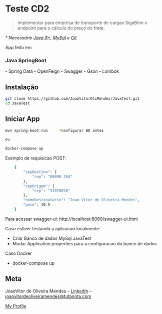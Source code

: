 # Teste CD2
> Implementar para empresa de transporte de cargas SigaBem o endpoint para o cálculo do preço do frete.

<i> * Necessário [Java 8+](https://www.oracle.com/java/technologies/downloads/), [MySql](https://mariadb.org/download/) e [Git](https://git-scm.com/downloads) </i>

App feito em
<h3>Java SpringBoot</h3>
    - Spring Data
    - OpenFeign
    - Swagger
    - Gson
    - Lombok
    
## Instalação

```sh
git clone https://github.com/JoaoVitorOliMendes/JavaTest.git
cd JavaTest
```

## Iniciar App

```sh
mvn spring-boot:run     *Configurar BD antes

ou

docker-compose up
```
Exemplo de requisicao POST:
```sh
  	{
  		"cepDestino": {
    		"cep": "08090-284"
  		},
  		"cepOrigem": {
    		"cep": "31070020"
  		},
  		"nomeDestinatario": "Joao Vitor de Oliveira Mendes",
  		"peso": 10.5
	}
```

Para acessar swagger-ui:
http://localhost:8080/swagger-ui.html

Caso estiver testando a aplicacao localmente:
  - Criar Banco de dados MySql JavaTest
  - Mudar Application.properties para a configuracao do banco de dados

Caso Docker
  - docker-compose up

## Meta

JoaoVitor de Oliveira Mendes – [LinkedIn](https://www.linkedin.com/in/jo%C3%A3o-vitor-de-oliveira-mendes-6874b11b3/) – joaovitordeoliveiramendes@tutanota.com

[My Profile](https://github.com/JoaoVitorOliMendes)

[npm-image]: https://img.shields.io/npm/v/datadog-metrics.svg?style=flat-square
[npm-url]: https://npmjs.org/package/datadog-metrics
[npm-downloads]: https://img.shields.io/npm/dm/datadog-metrics.svg?style=flat-square
[travis-image]: https://img.shields.io/travis/dbader/node-datadog-metrics/master.svg?style=flat-square
[travis-url]: https://travis-ci.org/dbader/node-datadog-metrics
[wiki]: https://github.com/yourname/yourproject/wiki
